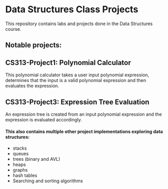 # Data Structures Class Projects 
This repository contains labs and projects done in the Data Structures course.

## Notable projects:
## CS313-Project1: Polynomial Calculator 
This polynomial calculator takes a user input polynomial expression, determines that the input is a valid polynomial expression and then evaluates the expression. 

## CS313-Project3: Expression Tree Evaluation 
An expression tree is created from an input polynomial expression and the expression is evaluated accordingly. 

#### This also contains multiple other project implementations exploring data structures:
- stacks
- queues
- trees (binary and AVL)
- heaps
- graphs
- hash tables
- Searching and sorting algorithms

